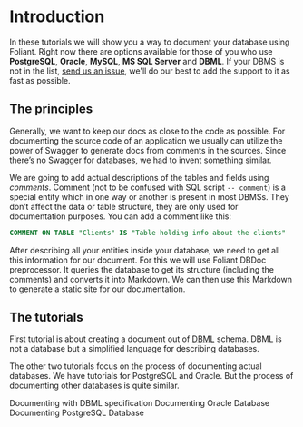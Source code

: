# Introduction

In these tutorials we will show you a way to document your database using Foliant. Right now there are options available for those of you who use **PostgreSQL**, **Oracle**, **MySQL**, **MS SQL Server** and **DBML**. If your DBMS is not in the list, [send us an issue](https://github.com/foliant-docs/foliantcontrib.dbdoc/issues), we'll do our best to add the support to it as fast as possible.

## The principles

Generally, we want to keep our docs as close to the code as possible. For documenting the source code of an application we usually can utilize the power of Swagger to generate docs from comments in the sources. Since there’s no Swagger for databases, we had to invent something similar.

We are going to add actual descriptions of the tables and fields using *comments*. Comment (not to be confused with SQL script `-- comment`) is a special entity which in one way or another is present in most DBMSs. They don’t affect the data or table structure, they are only used for documentation purposes. You can add a comment like this:

```sql
COMMENT ON TABLE "Clients" IS "Table holding info about the clients"
```

After describing all your entities inside your database, we need to get all this information for our document. For this we will use Foliant <link src="../../preprocessors/dbdoc.md" title="DBDoc">DBDoc preprocessor</link>. It queries the database to get its structure (including the comments) and converts it into Markdown. We can then use this Markdown to generate a static site for our documentation.

## The tutorials

First tutorial is about creating a document out of [DBML](https://dbml.org/) schema. DBML is not a database but a simplified language for describing databases.

The other two tutorials focus on the process of documenting actual databases. We have tutorials for PostgreSQL and Oracle. But the process of documenting other databases is quite similar.

<link src="dbml.md" title="Documenting DBML schema">Documenting with DBML specification</link>

<link src="oracle.md" title="Documenting Oracle Database">Documenting Oracle Database</link>

<link src="pgsql.md" title="Documenting PostgreSQL Database">Documenting PostgreSQL Database</link>
